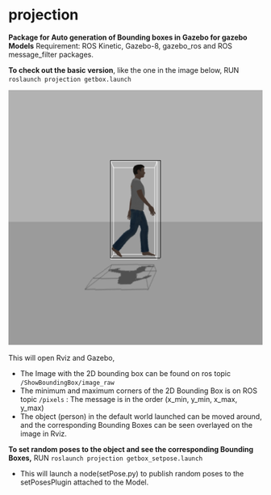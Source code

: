 # projection

**Package for Auto generation of Bounding boxes in Gazebo for gazebo Models**
Requirement: ROS Kinetic, Gazebo-8, gazebo_ros and ROS message_filter packages.

[//]: # (Image References)
[image1]: ./screenshots-bbox/box.png
**To check out the basic version**, like the one in the image below, RUN `roslaunch projection getbox.launch`

![alt text][image1]

This will open Rviz and Gazebo, 
* The Image with the 2D bounding box can be found on ros topic `/ShowBoundingBox/image_raw `
* The minimum and maximum corners of the 2D Bounding Box is on ROS topic `/pixels` : The message is in the order (x_min, y_min, x_max, y_max)
* The object (person) in the default world launched can be moved around, and the corresponding Bounding Boxes can be seen overlayed on the image in Rviz. 

**To set random poses to the object and see the corresponding Bounding Boxes,**
RUN `roslaunch projection getbox_setpose.launch`
* This will launch a node(setPose.py) to publish random poses to the setPosesPlugin attached to the Model.  
